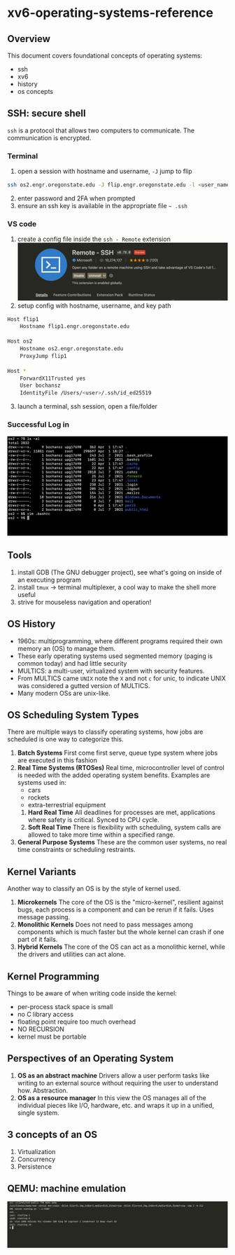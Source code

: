# xv6-operating-systems-reference
## Overview
This document covers foundational concepts of operating systems:
- ssh
- xv6
- history 
- os concepts

## SSH: secure shell
`ssh` is a protocol that allows two computers to communicate. The communication is encrypted.

### Terminal

1. open a session with hostname and username, `-J` jump to flip
```zsh
ssh os2.engr.oregonstate.edu -J flip.engr.oregonstate.edu -l <user_name>
```
2. enter password and 2FA when prompted
3. ensure an ssh key is available in the appropriate file `~ .ssh`
### VS code

1. create a config file inside the `ssh - Remote` extension
![extension](https://github.com/ztbochanski/operating-systems-reference/raw/main/images/remote_extension.png)
1. setup config with hostname, username, and key path
```zsh
Host flip1
    Hostname flip1.engr.oregonstate.edu
    
Host os2
    Hostname os2.engr.oregonstate.edu
    ProxyJump flip1

Host *
    ForwardX11Trusted yes
    User bochansz
    IdentityFile /Users/<user>/.ssh/id_ed25519
```
3. launch a terminal, ssh session, open a file/folder
### Successful Log in
![remote_machine](https://github.com/ztbochanski/operating-systems-reference/raw/main/images/o2.png)
## Tools
1. install GDB (The GNU debugger project), see what's going on inside of an executing program
2. install `tmux` -> terminal multiplexer, a cool way to make the shell more useful
3. strive for mouseless navigation and operation!

## OS History
- 1960s: multiprogramming, where different programs required their own memory an (OS)  to manage them.
- These early operating systems used segmented memory (paging is common today) and had little security
- MULTICS: a multi-user, virtualized system with security features.
- From MULTICS came `UNIX` note the `X` and not `c` for unic, to indicate UNIX was considered a gutted version of MULTICS.
- Many modern OSs are unix-like.

## OS Scheduling System Types
There are multiple ways to classify operating systems, how jobs are scheduled is one way to categorize this.
1. **Batch Systems**
   First come first serve, queue type system where jobs are executed in this fashion
2. **Real Time Systems (RTOSes)**
   Real time, microcontroller level of control is needed with the added operating system benefits. Examples are systems used in:
   - cars
   - rockets
   - extra-terrestrial equipment 
   1. **Hard Real Time**
      All deadlines for processes are met, applications where safety is critical. Synced to CPU cycle.
   2. **Soft Real Time**
      There is flexibility with scheduling, system calls are allowed to take more time within a specified range.
3. **General Purpose Systems**
   These are the common user systems, no real time constraints or scheduling restraints.

## Kernel Variants
Another way to classify an OS is by the style of kernel used.
1. **Microkernels**
   The core of the OS is the "micro-kernel", resilient against bugs, each process is a component and can be rerun if it fails. Uses message passing.
2. **Monolithic Kernels**
   Does not need to pass messages among components which is much faster but the whole kernel can crash if one part of it fails.
3. **Hybrid Kernels**
   The core of the OS can act as a monolithic kernel, while the drivers and utilities can act alone.

## Kernel Programming
Things to be aware of when writing code inside the kernel:
- per-process stack space is small
- no C library access
- floating point require too much overhead
- NO RECURSION
- kernel must be portable

## Perspectives of an Operating System

1. **OS as an abstract machine**
   Drivers allow a user perform tasks like writing to an external source without requiring the user to understand how. Abstraction.
2. **OS as a resource manager**
   In this view the OS manages all of the individual pieces like I/O, hardware, etc. and wraps it up in a unified, single system.

## 3 concepts of an OS
1. Virtualization
2. Concurrency
3. Persistence

## QEMU: machine emulation

![qemu](https://github.com/ztbochanski/operating-systems-reference/raw/main/images/qemu.png)
